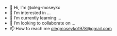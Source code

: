- 👋 Hi, I’m @oleg-moseyko
- 👀 I’m interested in ...
- 🌱 I’m currently learning ...
- 💞️ I’m looking to collaborate on ...
- 📫 How to reach me olegmoseyko1978@gmail.com

<!---
oleg-moseyko/oleg-moseyko is a ✨ special ✨ repository because its `README.md` (this file) appears on your GitHub profile.
You can click the Preview link to take a look at your changes.
--->
